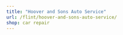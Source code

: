 ```yaml
---
title: "Hoover and Sons Auto Service"
url: /flint/hoover-and-sons-auto-service/
shop: car repair
---
```

